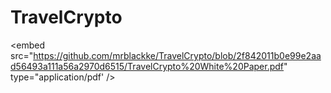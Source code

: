 # TravelCrypto
<embed src="https://github.com/mrblackke/TravelCrypto/blob/2f842011b0e99e2aad56493a111a56a2970d6515/TravelCrypto%20White%20Paper.pdf" type="application/pdf' />
